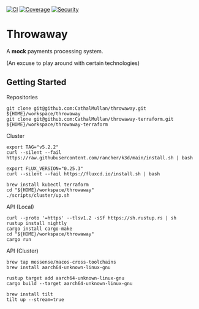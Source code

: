 [![CI](https://github.com/CathalMullan/throwaway/actions/workflows/ci.yml/badge.svg)](https://github.com/CathalMullan/throwaway/actions/workflows/ci.yml)
[![Coverage](https://github.com/CathalMullan/throwaway/actions/workflows/coverage.yml/badge.svg)](https://github.com/CathalMullan/throwaway/actions/workflows/coverage.yml)
[![Security](https://github.com/CathalMullan/throwaway/actions/workflows/security.yml/badge.svg)](https://github.com/CathalMullan/throwaway/actions/workflows/security.yml)

# Throwaway
A **mock** payments processing system.

(An excuse to play around with certain technologies)

## Getting Started

Repositories

```
git clone git@github.com:CathalMullan/throwaway.git ${HOME}/workspace/throwaway
git clone git@github.com:CathalMullan/throwaway-terraform.git ${HOME}/workspace/throwaway-terraform
```

Cluster

```
export TAG="v5.2.2"
curl --silent --fail https://raw.githubusercontent.com/rancher/k3d/main/install.sh | bash

export FLUX_VERSION="0.25.3"
curl --silent --fail https://fluxcd.io/install.sh | bash

brew install kubectl terraform
cd "${HOME}/workspace/throwaway"
./scripts/cluster/up.sh
```

API (Local)

```
curl --proto '=https' --tlsv1.2 -sSf https://sh.rustup.rs | sh
rustup install nightly
cargo install cargo-make
cd "${HOME}/workspace/throwaway"
cargo run
```

API (Cluster)

```
brew tap messense/macos-cross-toolchains
brew install aarch64-unknown-linux-gnu

rustup target add aarch64-unknown-linux-gnu
cargo build --target aarch64-unknown-linux-gnu

brew install tilt
tilt up --stream=true
```
